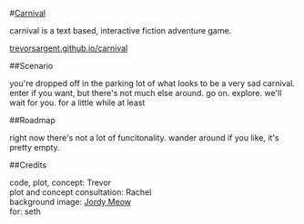#[Carnival](http://trevorsargent.github.io/carnival)

carnival is a text based, interactive fiction adventure game. 

[trevorsargent.github.io/carnival](http://trevorsargent.github.io/carnival)

##Scenario

you're dropped off in the parking lot of what looks to be a very sad carnival.  enter if you want, but there's not much else around.  go on. explore. we'll wait for you. for a little while at least

##Roadmap

right now there's not a lot of funcitonality. wander around if you like, it's pretty empty.

##Credits

code, plot, concept: Trevor   
plot and concept consultation: Rachel   
background image: [Jordy Meow](http://www.totorotimes.com/urban-exploration/nara-dreamland-abandoned-rollercoasters/)   
for: seth   
